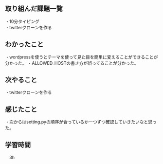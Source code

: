 ## 取り組んだ課題一覧
・10分タイピング
<br>・twitterクローンを作る
## わかったこと
・wordpressを使うとテーマを使って見た目を簡単に変えることができることが分かった。
・ALLOWED_HOSTの書き方が誤ってることが分かった。

## 次やること
・twitterクローンを作る

## 感じたこと
・次からはsetting.pyの順序が合っているか一つずつ確認していきたいなと思った。
## 学習時間
　3h
